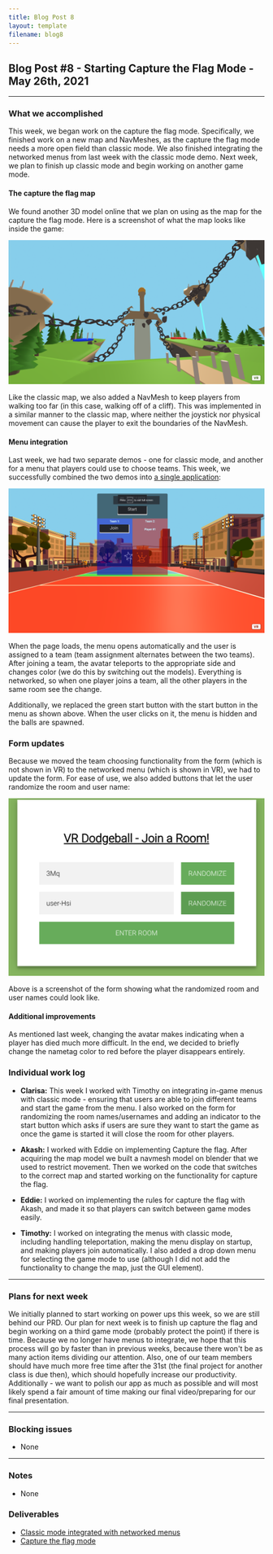 ```yaml
---
title: Blog Post 8
layout: template
filename: blog8
---
```


## Blog Post #8 - Starting Capture the Flag Mode - May 26th, 2021

<hr>

### What we accomplished
This week, we began work on the capture the flag mode. Specifically, we finished work on a new map and NavMeshes, as the capture the flag mode needs a more open field than classic mode. We also finished integrating the networked menus from last week with the classic mode demo. Next week, we plan to finish up classic mode and begin working on another game mode.

#### The capture the flag map
We found another 3D model online that we plan on using as the map for the capture the flag mode. Here is a screenshot of what the map looks like inside the game:

![In-game screenshot of the capture the flag map](./images/blog8-capture-the-flag-in-game.png)

Like the classic map, we also added a NavMesh to keep players from walking too far (in this case, walking off of a cliff). This was implemented in a similar manner to the classic map, where neither the joystick nor physical movement can cause the player to exit the boundaries of the NavMesh.

#### Menu integration
Last week, we had two separate demos - one for classic mode, and another for a menu that players could use to choose teams. This week, we successfully combined the two demos into [a single application](https://aba44.glitch.me/):

![In-game screenshot of the menu inside classic mode](./images/blog8-menu.png)

When the page loads, the menu opens automatically and the user is assigned to a team (team assignment alternates between the two teams). After joining a team, the avatar teleports to the appropriate side and changes color (we do this by switching out the models). Everything is networked, so when one player joins a team, all the other players in the same room see the change.

Additionally, we replaced the green start button with the start button in the menu as shown above. When the user clicks on it, the menu is hidden and the balls are spawned.

### Form updates

Because we moved the team choosing functionality from the form (which is not shown in VR) to the networked menu (which is shown in VR), we had to update the form. For ease of use, we also added buttons that let the user randomize the room and user name:

![A screenshot of the form with the two randomize buttons](./images/blog8-form.png)

Above is a screenshot of the form showing what the randomized room and user names could look like.

#### Additional improvements
As mentioned last week, changing the avatar makes indicating when a player has died much more difficult. In the end, we decided to briefly change the nametag color to red before the player disappears entirely.

### Individual work log

- **Clarisa:** This week I worked with Timothy on integrating in-game menus with classic mode - ensuring that users are able to join different teams and start the game from the menu. I also worked on the form for randomizing the room names/usernames and adding an indicator to the start button which asks if users are sure they want to start the game as once the game is started it will close the room for other players. 

- **Akash:** I worked with Eddie on implementing Capture the flag. After acquiring the map model we built a navmesh model on blender that we used to restrict movement. Then we worked on the code that switches to the correct map and started working on the functionality for capture the flag.

- **Eddie:** I worked on implementing the rules for capture the flag with Akash, and made it so that players can switch between game modes easily.

- **Timothy:** I worked on integrating the menus with classic mode, including handling teleportation, making the menu display on startup, and making players join automatically. I also added a drop down menu for selecting the game mode to use (although I did not add the functionality to change the map, just the GUI element).

<hr>

### Plans for next week
We initially planned to start working on power ups this week, so we are still behind our PRD. Our plan for next week is to finish up capture the flag and begin working on a third game mode (probably protect the point) if there is time. Because we no longer have menus to integrate, we hope that this process will go by faster than in previous weeks, because there won't be as many action items dividing our attention. Also, one of our team members should have much more free time after the 31st (the final project for another class is due then), which should hopefully increase our productivity. Additionally - we want to polish our app as much as possible and will most likely spend a fair amount of time making our final video/preparing for our final presentation.

<hr>

### Blocking issues
- None

<hr>

### Notes
- None

### Deliverables
- [Classic mode integrated with networked menus](https://aba44.glitch.me/)
- [Capture the flag mode](https://aba47.glitch.me/)
